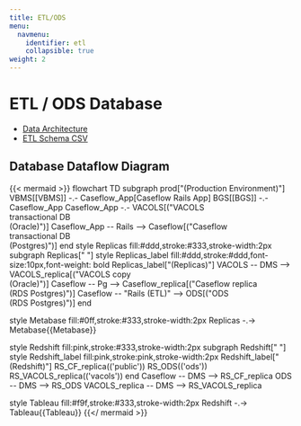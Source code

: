 ```yaml
---
title: ETL/ODS
menu:
  navmenu:
    identifier: etl
    collapsible: true
weight: 2
---
```


# ETL / ODS Database

- [Data Architecture](https://github.com/department-of-veterans-affairs/caseflow/wiki/Data-Architecture)
- [ETL Schema CSV](/schema/etl_schema_csv)

## Database Dataflow Diagram

{{< mermaid >}}
flowchart TD
subgraph prod["(Production Environment)"]
    VBMS[[VBMS]] -.- Caseflow_App[Caseflow Rails App]
    BGS[[BGS]] -.- Caseflow_App
    Caseflow_App -.- VACOLS[("VACOLS<br/>transactional DB<br/>(Oracle)")]
    Caseflow_App -- Rails --> Caseflow[("Caseflow<br/>transactional DB<br/>(Postgres)")]
end
style Replicas fill:#ddd,stroke:#333,stroke-width:2px
subgraph Replicas[" "]
    style Replicas_label fill:#ddd,stroke:#ddd,font-size:10px,font-weight: bold
    Replicas_label["(Replicas)"]
    VACOLS -- DMS --> VACOLS_replica[("VACOLS copy<br/>(Oracle)")]
    Caseflow -- Pg --> Caseflow_replica[("Caseflow replica<br/>(RDS Postgres)")]
    Caseflow -- "Rails (ETL)" --> ODS[("ODS<br/>(RDS Postgres)")]
end

style Metabase fill:#0ff,stroke:#333,stroke-width:2px
Replicas -.-> Metabase{{Metabase}}

style Redshift fill:pink,stroke:#333,stroke-width:2px
subgraph Redshift[" "]
    style Redshift_label fill:pink,stroke:pink,stroke-width:2px
    Redshift_label["(Redshift)"]
    RS_CF_replica(('public'))
    RS_ODS(('ods'))
    RS_VACOLS_replica(('vacols'))
end
Caseflow -- DMS --> RS_CF_replica
ODS -- DMS --> RS_ODS
VACOLS_replica -- DMS --> RS_VACOLS_replica

style Tableau fill:#f9f,stroke:#333,stroke-width:2px
Redshift -.-> Tableau{{Tableau}}
{{</ mermaid >}}


